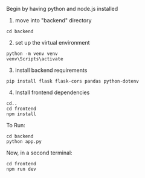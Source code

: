 Begin by having python and node.js installed

1. move into "backend" directory
```
cd backend
```
2. set up the virtual environment
```
python -m venv venv
venv\Scripts\activate
```
3. install backend requirements
```
pip install flask flask-cors pandas python-dotenv
```
4. Install frontend dependencies
```
cd..
cd frontend
npm install
```
To Run:
```
cd backend
python app.py
```

Now, in a second terminal:
```
cd frontend
npm run dev
```
